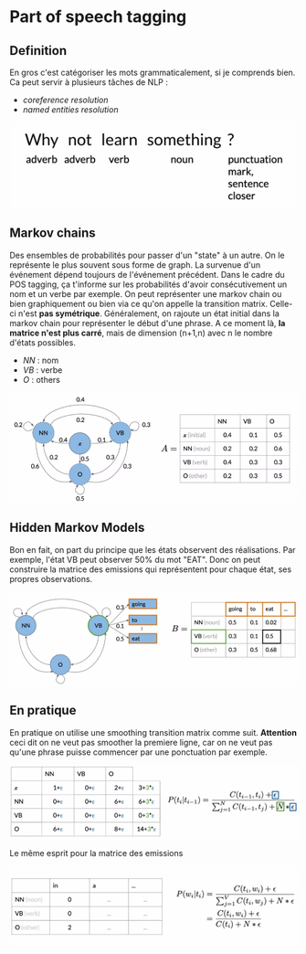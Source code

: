 # Part of speech tagging

## Definition

En gros c'est catégoriser les mots grammaticalement, si je comprends bien. Ca peut servir à plusieurs tâches de NLP :
 * *coreference resolution*
 * *named entities resolution*


<p align="center">
<img align = "center" src="img/posexample.PNG">
</p>

## Markov chains


Des ensembles de probabilités pour passer d'un "state" à un autre. On le représente le plus souvent sous forme de graph. La survenue d'un événement dépend toujours de l'événement précédent. Dans le cadre du POS tagging, ça t'informe sur les probabilités d'avoir consécutivement un nom et un verbe par exemple. On peut représenter une markov chain ou bien graphiquement ou bien via ce qu'on appelle la transition matrix. Celle-ci n'est **pas symétrique**. Généralement, on rajoute un état initial dans la markov chain pour représenter le début d'une phrase. A ce moment là, **la matrice n'est plus carré**, mais de dimension (n+1,n) avec n le nombre d'états possibles.

 * *NN* : nom
 * *VB* : verbe
 * *O* : others


<p align="center">
<img align = "center" src="img/simpler.PNG">
</p>

## Hidden Markov Models

Bon en fait, on part du principe que les états observent des réalisations. Par exemple, l'état VB peut observer 50% du mot "EAT". Donc on peut construire la matrice des emissions qui représentent pour chaque état, ses propres observations.


<p align="center">
<img align = "center" src="img/hmm.PNG">
</p>

## En pratique

En pratique on utilise une smoothing transition matrix comme suit. **Attention** ceci dit on ne veut pas smoother la premiere ligne, car on ne veut pas qu'une phrase puisse commencer par une ponctuation par exemple.


<p align="center">
<img align = "center" src="img/smooth.PNG">
</p>


Le même esprit pour la matrice des emissions

<p align="center">
<img align = "center" src="img/emissionmat.PNG">
</p>
